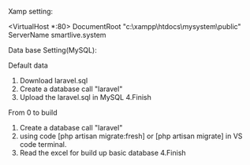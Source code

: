 Xamp setting:

<VirtualHost *:80>
   DocumentRoot "c:\xampp\htdocs\mysystem\public"  
   ServerName smartlive.system       
</VirtualHost>

Data base Setting(MySQL):

Default data
1. Download laravel.sql 
2. Create a database call "laravel"
3. Upload the laravel.sql in MySQL
4.Finish

From 0 to build 
1. Create a database call "laravel"
2. using code [php artisan migrate:fresh] or [php artisan migrate] in VS code terminal.
3. Read the excel for build up basic database 
4.Finish

